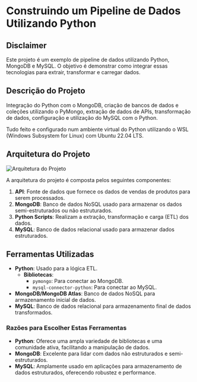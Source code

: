 # Construindo um Pipeline de Dados Utilizando Python

## Disclaimer
Este projeto é um exemplo de pipeline de dados utilizando Python, MongoDB e MySQL. O objetivo é demonstrar como integrar essas tecnologias para extrair, transformar e carregar dados.

## Descrição do Projeto
Integração do Python com o MongoDB, criação de bancos de dados e coleções utilizando o PyMongo, extração de dados de APIs, transformação de dados, configuração e utilização do MySQL com o Python.

Tudo feito e configurado num ambiente virtual do Python utilizando o WSL (Windows Subsystem for Linux) com Ubuntu 22.04 LTS.

## Arquitetura do Projeto

![Arquitetura do Projeto](images/pipeline-projeto.png)

A arquitetura do projeto é composta pelos seguintes componentes:

1. **API**: Fonte de dados que fornece os dados de vendas de produtos para serem processados.
2. **MongoDB**: Banco de dados NoSQL usado para armazenar os dados semi-estruturados ou não estruturados.
3. **Python Scripts**: Realizam a extração, transformação e carga (ETL) dos dados.
4. **MySQL**: Banco de dados relacional usado para armazenar dados estruturados.

## Ferramentas Utilizadas

- **Python**: Usado para a lógica ETL.
  - **Bibliotecas**:
    - `pymongo`: Para conectar ao MongoDB.
    - `mysql-connector-python`: Para conectar ao MySQL.
- **MongoDB/MongoDB Atlas**: Banco de dados NoSQL para armazenamento inicial de dados.
- **MySQL**: Banco de dados relacional para armazenamento final de dados transformados.

### Razões para Escolher Estas Ferramentas

- **Python**: Oferece uma ampla variedade de bibliotecas e uma comunidade ativa, facilitando a manipulação de dados.
- **MongoDB**: Excelente para lidar com dados não estruturados e semi-estruturados.
- **MySQL**: Amplamente usado em aplicações para armazenamento de dados estruturados, oferecendo robustez e performance.